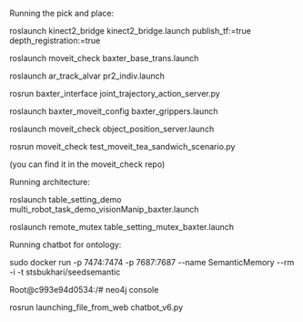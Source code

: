 Running the pick and place:

roslaunch kinect2_bridge kinect2_bridge.launch publish_tf:=true depth_registration:=true

roslaunch moveit_check baxter_base_trans.launch

roslaunch ar_track_alvar pr2_indiv.launch

rosrun baxter_interface joint_trajectory_action_server.py

roslaunch baxter_moveit_config baxter_grippers.launch

roslaunch moveit_check object_position_server.launch

rosrun moveit_check test_moveit_tea_sandwich_scenario.py 

(you can find it in the moveit_check repo)


Running architecture:

roslaunch table_setting_demo multi_robot_task_demo_visionManip_baxter.launch

roslaunch remote_mutex table_setting_mutex_baxter.launch


Running chatbot for ontology:

sudo docker run -p 7474:7474 -p 7687:7687 --name SemanticMemory --rm -i -t stsbukhari/seedsemantic

Root@c993e94d0534:/# neo4j console

rosrun launching_file_from_web chatbot_v6.py

